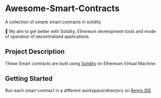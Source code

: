 # Awesome-Smart-Contracts

A collection of simple smart contracts in solidity

🎯 My aim to get better with Solidity, Ethereum development tools and mode of operation of decentralized applications.

## Project Description

These Smart contracts are built using [Solidity](https://docs.soliditylang.org) on Ethereum Virtual Machine.

## Getting Started

Run each smart contract in a different workspace/directory on [Remix IDE](https://remix.ethereum.org/)
